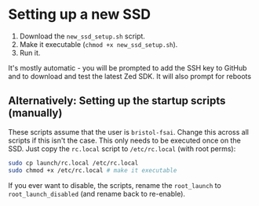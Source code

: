 # Setting up a new SSD

1. Download the `new_ssd_setup.sh` script.
2. Make it executable (`chmod +x new_ssd_setup.sh`).
3. Run it.

It's mostly automatic - you will be prompted to add the SSH key to GitHub and to download and test the latest Zed SDK. It will also prompt for reboots


## Alternatively: Setting up the startup scripts (manually)
These scripts assume that the user is `bristol-fsai`. Change this across all scripts if this isn't the case.
This only needs to be executed once on the SSD. Just copy the `rc.local` script to `/etc/rc.local` (with root perms): 

```bash
sudo cp launch/rc.local /etc/rc.local
sudo chmod +x /etc/rc.local # make it executable
```

If you ever want to disable, the scripts, rename the `root_launch` to `root_launch_disabled` (and rename back to re-enable).
